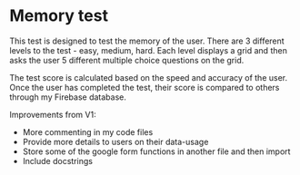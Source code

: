 # Memory test

This test is designed to test the memory of the user. There are 3 different levels to the test - easy, medium, hard. Each level displays a grid and then asks the user 5 different multiple choice questions on the grid. 

The test score is calculated based on the speed and accuracy of the user. Once the user has completed the test, their score is compared to others through my Firebase database.


Improvements from V1:
- More commenting in my code files
- Provide more details to users on their data-usage
- Store some of the google form functions in another file and then import
- Include docstrings
